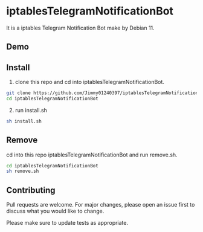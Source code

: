 # iptablesTelegramNotificationBot
It is a iptables Telegram Notification Bot make by Debian 11. 

## Demo

## Install

1. clone this repo and cd into iptablesTelegramNotificationBot.

```bash
git clone https://github.com/Jimmy01240397/iptablesTelegramNotificationBot
cd iptablesTelegramNotificationBot
```

2. run install.sh

```bash
sh install.sh
```

## Remove
cd into this repo iptablesTelegramNotificationBot and run remove.sh.
```bash
cd iptablesTelegramNotificationBot
sh remove.sh
```

## Contributing
Pull requests are welcome. For major changes, please open an issue first to discuss what you would like to change.

Please make sure to update tests as appropriate.
